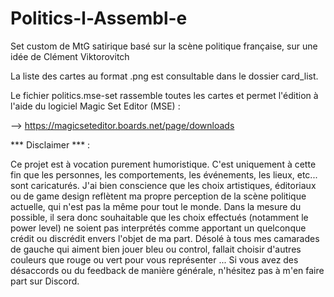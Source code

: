 # Politics-l-Assembl-e

Set custom de MtG satirique basé sur la scène politique française, sur une idée de Clément Viktorovitch 

La liste des cartes au format .png est consultable dans le dossier card_list.

Le fichier politics.mse-set rassemble toutes les cartes et permet l'édition à l'aide du logiciel Magic Set Editor (MSE) : 

--> https://magicseteditor.boards.net/page/downloads

*** Disclaimer *** :

Ce projet est à vocation purement humoristique. C'est uniquement à cette fin que les personnes, les comportements, les événements, les lieux, etc... sont caricaturés. J'ai bien conscience que les choix artistiques, éditoriaux ou de game design reflètent ma propre perception de la scène politique actuelle, qui n'est pas la même pour tout le monde.
Dans la mesure du possible, il sera donc souhaitable que les choix effectués (notamment le power level) ne soient pas interprétés comme apportant un quelconque crédit ou discrédit envers l'objet de ma part. 
Désolé à tous mes camarades de gauche qui aiment bien jouer bleu ou control, fallait choisir d'autres couleurs que rouge ou vert pour vous représenter ...
Si vous avez des désaccords ou du feedback de manière générale, n'hésitez pas à m'en faire part sur Discord. 


